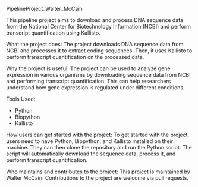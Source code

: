 PipelineProject_Walter_McCain

This pipeline project aims to download and process DNA sequence data from the National Center for Biotechnology Information (NCBI) and perform transcript quantification using Kallisto.


What the project does:
The project downloads DNA sequence data from NCBI and processes it to extract coding sequences. Then, it uses Kallisto to perform transcript quantification on the processed data.

Why the project is useful:
The project can be used to analyze gene expression in various organisms by downloading sequence data from NCBI and performing transcript quantification. This can help researchers understand how gene expression is regulated under different conditions.

Tools Used:
- Python
- Biopython
- Kallisto

How users can get started with the project:
To get started with the project, users need to have Python, Biopython, and Kallisto installed on their machine. They can then clone the repository and run the Python script. The script will automatically download the sequence data, process it, and perform transcript quantification.

Who maintains and contributes to the project:
This project is maintained by Walter McCain. Contributions to the project are welcome via pull requests.
